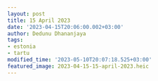 ```yaml
---
layout: post
title: 15 April 2023
date: '2023-04-15T20:06:00.002+03:00'
author: Dedunu Dhananjaya
tags:
- estonia
- tartu
modified_time: '2023-05-10T20:07:18.525+03:00'
featured_image: 2023-04-15-15-april-2023.heic
---
```

